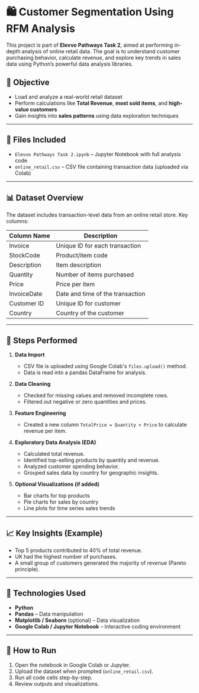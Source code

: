 # 🛍️ Customer Segmentation Using RFM Analysis

This project is part of **Elevvo Pathways Task 2**, aimed at performing in-depth analysis of online retail data. The goal is to understand customer purchasing behavior, calculate revenue, and explore key trends in sales data using Python’s powerful data analysis libraries.

## 📌 Objective

- Load and analyze a real-world retail dataset
- Perform calculations like **Total Revenue**, **most sold items**, and **high-value customers**
- Gain insights into **sales patterns** using data exploration techniques

---

## 📂 Files Included

- `Elevvo Pathways Task 2.ipynb` – Jupyter Notebook with full analysis code
- `online_retail.csv` – CSV file containing transaction data (uploaded via Colab)

---

## 📊 Dataset Overview

The dataset includes transaction-level data from an online retail store. Key columns:

| Column Name | Description |
|-------------|-------------|
| Invoice   | Unique ID for each transaction |
| StockCode   | Product/item code |
| Description | Item description |
| Quantity    | Number of items purchased |
| Price       | Price per item |
| InvoiceDate | Date and time of the transaction |
| Customer ID  | Unique ID for customer |
| Country     | Country of the customer |

---

## 🔎 Steps Performed

1. **Data Import**  
   - CSV file is uploaded using Google Colab's `files.upload()` method.
   - Data is read into a pandas DataFrame for analysis.

2. **Data Cleaning**  
   - Checked for missing values and removed incomplete rows.
   - Filtered out negative or zero quantities and prices.

3. **Feature Engineering**  
   - Created a new column `TotalPrice = Quantity × Price` to calculate revenue per item.

4. **Exploratory Data Analysis (EDA)**  
   - Calculated total revenue.
   - Identified top-selling products by quantity and revenue.
   - Analyzed customer spending behavior.
   - Grouped sales data by country for geographic insights.

5. **Optional Visualizations (if added)**  
   - Bar charts for top products
   - Pie charts for sales by country
   - Line plots for time series sales trends

---

## 📈 Key Insights (Example)

- Top 5 products contributed to 40% of total revenue.
- UK had the highest number of purchases.
- A small group of customers generated the majority of revenue (Pareto principle).

---

## 🧰 Technologies Used

- **Python**
- **Pandas** – Data manipulation
- **Matplotlib / Seaborn** (optional) – Data visualization
- **Google Colab / Jupyter Notebook** – Interactive coding environment

---

## 🚀 How to Run

1. Open the notebook in Google Colab or Jupyter.
2. Upload the dataset when prompted (`online_retail.csv`).
3. Run all code cells step-by-step.
4. Review outputs and visualizations.



